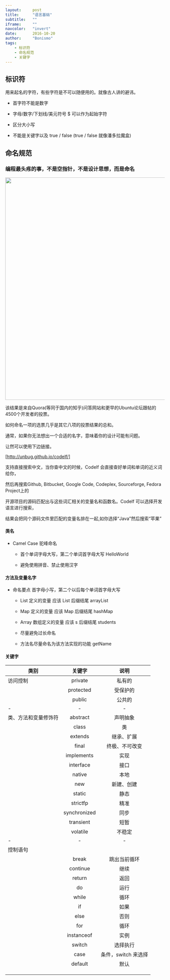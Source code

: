 ```yaml
---
layout:     post
title:      "语言基础"
subtitle:   ""
iframe:     ""
navcolor:   "invert"
date:       2016-10-20
author:     "Bonismo"
tags:
    - 标识符
    - 命名规范
    - 关键字
---
```


## 标识符

用来起名的字符，有些字符是不可以随便用的。就像古人讲的避讳。

- 首字符不能是数字

- 字母/数字/下划线/美元符号 $ 可以作为起始字符

- 区分大小写

- 不能是关键字以及 true / false (true / false 就像潘多拉魔盒)

## 命名规范

### 编程最头疼的事，不是空指针，不是设计思想，而是命名

<div>
    <img src="https://github.com/StayHungryStayFoolish/stayhungrystayfoolish.github.io/blob/master/img/java/name.jpg?raw=true" height="700" width="600" />
</div>


该结果是来自Quora(等同于国内的知乎)问答网站和更早的Ubuntu论坛跟帖的4500个开发者的投票。

如何命名一项的选票几乎是其它八项的投票结果的总和。

通常，如果你无法想出一个合适的名字，意味着你的设计可能有问题。

让然可以使用下边链接。

[http://unbug.github.io/codelf/]

支持直接搜索中文，当你查中文的时候，Codelf 会直接查好单词和单词的近义词给你，

然后再搜索Github, Bitbucket, Google Code, Codeplex, Sourceforge, Fedora Project上的

开源项目的源码匹配出与这些词汇相关的变量名和函数名。Codelf 可以选择开发语言进行搜索，

结果会把同个源码文件里匹配的变量名排在一起,如你选择“Java”然后搜索“苹果”

#### 类名

- Camel Case 驼峰命名

    - 首个单词字母大写，第二个单词首字母大写 HelloWorld

    - 避免使用拼音、禁止使用汉字

#### 方法及变量名字


- 命名要点 首字母小写，第二个以后每个单词首字母大写

    - List 定义的变量 应该 List 后缀结尾 arrayList

    - Map 定义的变量 应该 Map 后缀结尾 hashMap

    - Array 数组定义的变量 应该 s 后缀结尾 students

    - 尽量避免过长命名

    - 方法名尽量命名为该方法实现的功能 getName

#### 关键字

|类别|关键字|说明|
|---|:---:|:---:|
|访问控制|private|私有的|
||protected|受保护的|
||public|公共的|
|-|-|-|
|类、方法和变量修饰符|abstract|声明抽象|
||class|类|
||extends|继承、扩展|
||final|终极、不可改变|
||implements|实现|
||interface|接口|
||native|本地|
||new|新建、创建|
||static|静态|
||strictfp|精准|
||synchronized|同步|
||transient|短暂|
||volatile|不稳定|
|-|-|-|
|控制语句|||
||break|跳出当前循环|
||continue|继续|
||return|返回|
||do|运行|
||while|循环|
||if|如果|
||else|否则|
||for|循环|
||instanceof|实例|
||switch|选择执行|
||case|条件，switch 来选择|
||default|默认|
||||
||||
||||

